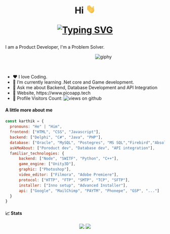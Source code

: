 <!--
<p align="center">
  <img src="https://github.com/thompsonemerson/thompsonemerson/raw/master/cover-thompson.png" height="200"/>
</p>

<hr>
-->

<h1 align="center">Hi <img src="https://raw.githubusercontent.com/ABSphreak/ABSphreak/master/gifs/Hi.gif" width="30px"> 

<p align="center">  
  
[![Typing SVG](https://readme-typing-svg.herokuapp.com?color=%2336BCF7&size=30&lines=It's+Karthik+Thirumoorthi;I'm+a+Product+Developer...;I'm+a+Freelancer...;and+I'm+a+Blogger)](https://git.io/typing-svg)
</p>
</h1>
<!--
<img src="https://komarev.com/ghpvc/?username=yuvankarthik&label=Profile Views&color=brightgreen&style=flat-square" alt="views on github" />
-->
<p>I am a Product Developer, I'm a Problem Solver.</p>
 

[<img align='right' src="https://media.giphy.com/media/M9gbBd9nbDrOTu1Mqx/giphy.gif" width="220" alt="giphy">](https://t.me/voko_aleksey)

  
<p style="font-size:8vw;">  
<ul>
  <li>❤️ I love Coding.</li>
  <li>🌱 I’m currently learning .Net core and Game development.</li>
  <li>💼 Ask me about Backend, Database Development and API Integration</li>
  <li>🧐 Website, https://www.picoapp.tech</li>
  <li>🎢 Profile Visitors Count: <img src="https://komarev.com/ghpvc/?username=yuvankarthik&label=Views&color=brightgreen&style=flat-square" alt="views on github" />    </li>
  
</ul>

#### A little more about me
```javascript
const karthik = {
  pronouns: "He" | "Him",
  frontend: ["HTML", "CSS", "Javascript"],
  backend: ["Delphi", "C#", "Java", "PHP"],
  database: ["Oracle", "MySQL", "Postegres", "MS SQL","Firebird","Absolute DB"],
  askMeAbout: ["Poroduct dev", "Database dev", "API integration"],
  familiar_technologies: {      
      backend: ["Node", "SWITF", "Python", "C++"],
      game_engine: ["Unity3D"],
      graphic: ["Photoshop"],
      video_editor: ["Filmora", "Adobe Premiere"],
      protocol: ["HTTP", "FTP", "SMTP", "TCP", "SFTP"],
      installer: ["Inno setup", "Advanced Installer"],
      api: ["Google", "MailChimp", "PAYTM", "Phonepe", "GSP", "..."]     
  }
}
```
     
#### 📈 Stats

<p align="center">
  <img width="48%" src="https://github-readme-stats.vercel.app/api?username=yuvankarthik&show_icons=true&theme=tokyonight" />
  <img width="48%" src="https://github-readme-streak-stats.herokuapp.com/?user=yuvankarthik&theme=tokyonight" />
</p>

<br>

